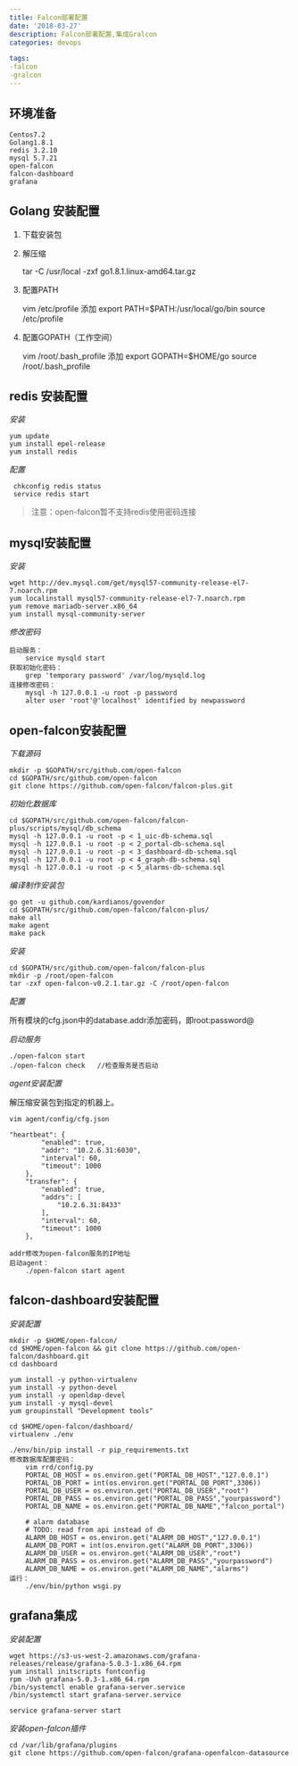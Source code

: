 ```yaml
---
title: Falcon部署配置
date: '2018-03-27'
description: Falcon部署配置,集成Gralcon
categories: devops

tags:
-falcon
-gralcon
---
```


## 环境准备

    Centos7.2
    Golang1.8.1
    redis 3.2.10
    mysql 5.7.21
    open-falcon
    falcon-dashboard
    grafana

## Golang 安装配置

1. 下载安装包
2. 解压缩
    
    tar -C /usr/local -zxf go1.8.1.linux-amd64.tar.gz

3. 配置PATH

    vim /etc/profile
    添加
        export PATH=$PATH:/usr/local/go/bin
    source /etc/profile

4. 配置GOPATH（工作空间）

    vim /root/.bash_profile
    添加
        export GOPATH=$HOME/go
    source /root/.bash_profile

## redis 安装配置

*安装*

```shell
yum update
yum install epel-release
yum install redis
```
*配置*

```shell
 chkconfig redis status
 service redis start
```
>注意：open-falcon暂不支持redis使用密码连接

## mysql安装配置

*安装*

```shell
wget http://dev.mysql.com/get/mysql57-community-release-el7-7.noarch.rpm
yum localinstall mysql57-community-release-el7-7.noarch.rpm 
yum remove mariadb-server.x86_64
yum install mysql-community-server
```

*修改密码*

```shell
启动服务：
    service mysqld start
获取初始化密码：
    grep 'temporary password' /var/log/mysqld.log
连接修改密码：
    mysql -h 127.0.0.1 -u root -p password
    alter user 'root'@'localhost' identified by newpassword
```
## open-falcon安装配置

*下载源码*

```shell
mkdir -p $GOPATH/src/github.com/open-falcon
cd $GOPATH/src/github.com/open-falcon
git clone https://github.com/open-falcon/falcon-plus.git
```

*初始化数据库*

```shell
cd $GOPATH/src/github.com/open-falcon/falcon-plus/scripts/mysql/db_schema
mysql -h 127.0.0.1 -u root -p < 1_uic-db-schema.sql 
mysql -h 127.0.0.1 -u root -p < 2_portal-db-schema.sql 
mysql -h 127.0.0.1 -u root -p < 3_dashboard-db-schema.sql 
mysql -h 127.0.0.1 -u root -p < 4_graph-db-schema.sql 
mysql -h 127.0.0.1 -u root -p < 5_alarms-db-schema.sql
```

*编译制作安装包*

```shell
go get -u github.com/kardianos/govendor
cd $GOPATH/src/github.com/open-falcon/falcon-plus/
make all
make agent
make pack
```

*安装*

```shell
cd $GOPATH/src/github.com/open-falcon/falcon-plus
mkdir -p /root/open-falcon
tar -zxf open-falcon-v0.2.1.tar.gz -C /root/open-falcon
```

*配置*

所有模块的cfg.json中的database.addr添加密码，即root:password@

*启动服务*

```shell
./open-falcon start
./open-falcon check   //检查服务是否启动
```

*agent安装配置*

解压缩安装包到指定的机器上。

```shell
vim agent/config/cfg.json

"heartbeat": {
        "enabled": true,
        "addr": "10.2.6.31:6030",
        "interval": 60,
        "timeout": 1000
    },
    "transfer": {
        "enabled": true,
        "addrs": [
            "10.2.6.31:8433"
        ],
        "interval": 60,
        "timeout": 1000
    },

addr修改为open-falcon服务的IP地址
启动agent：
    ./open-falcon start agent
```

## falcon-dashboard安装配置

*安装配置*

```shell
mkdir -p $HOME/open-falcon/
cd $HOME/open-falcon && git clone https://github.com/open-falcon/dashboard.git
cd dashboard

yum install -y python-virtualenv
yum install -y python-devel
yum install -y openldap-devel
yum install -y mysql-devel
yum groupinstall "Development tools"

cd $HOME/open-falcon/dashboard/
virtualenv ./env

./env/bin/pip install -r pip_requirements.txt 
修改数据库配置密码：
    vim rrd/config.py
    PORTAL_DB_HOST = os.environ.get("PORTAL_DB_HOST","127.0.0.1")
    PORTAL_DB_PORT = int(os.environ.get("PORTAL_DB_PORT",3306))
    PORTAL_DB_USER = os.environ.get("PORTAL_DB_USER","root")
    PORTAL_DB_PASS = os.environ.get("PORTAL_DB_PASS","yourpassword")
    PORTAL_DB_NAME = os.environ.get("PORTAL_DB_NAME","falcon_portal")
    
    # alarm database
    # TODO: read from api instead of db
    ALARM_DB_HOST = os.environ.get("ALARM_DB_HOST","127.0.0.1")
    ALARM_DB_PORT = int(os.environ.get("ALARM_DB_PORT",3306))
    ALARM_DB_USER = os.environ.get("ALARM_DB_USER","root")
    ALARM_DB_PASS = os.environ.get("ALARM_DB_PASS","yourpassword")
    ALARM_DB_NAME = os.environ.get("ALARM_DB_NAME","alarms")
运行：
    ./env/bin/python wsgi.py
```

## grafana集成

*安装配置*

```shell
wget https://s3-us-west-2.amazonaws.com/grafana-releases/release/grafana-5.0.3-1.x86_64.rpm
yum install initscripts fontconfig
rpm -Uvh grafana-5.0.3-1.x86_64.rpm 
/bin/systemctl enable grafana-server.service
/bin/systemctl start grafana-server.service

service grafana-server start
```

*安装open-falcon插件*

```shell
cd /var/lib/grafana/plugins
git clone https://github.com/open-falcon/grafana-openfalcon-datasource
```
